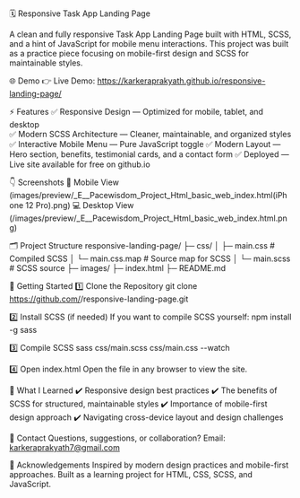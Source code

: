   🗓️ Responsive Task App Landing Page

A clean and fully responsive Task App Landing Page built with HTML, SCSS, and a hint of JavaScript for mobile menu interactions. This project was built as a practice piece focusing on mobile-first design and SCSS for maintainable styles.

🌐 Demo
👉 Live Demo: https://karkeraprakyath.github.io/responsive-landing-page/

⚡ Features
✅ Responsive Design — Optimized for mobile, tablet, and desktop                                                          
✅ Modern SCSS Architecture — Cleaner, maintainable, and organized styles
✅ Interactive Mobile Menu — Pure JavaScript toggle
✅ Modern Layout — Hero section, benefits, testimonial cards, and a contact form
✅ Deployed — Live site available for free on github.io

👇 Screenshots
📱 Mobile View (images/preview/_E__Pacewisdom_Project_Html_basic_web_index.html(iPhone 12 Pro).png)
💻 Desktop View (/images/preview/_E__Pacewisdom_Project_Html_basic_web_index.html.png)

🗂️ Project Structure
responsive-landing-page/
├─ css/
│  ├─ main.css       # Compiled SCSS
│  └─ main.css.map   # Source map for SCSS
│  └─ main.scss      # SCSS source
├─ images/
├─ index.html
├─ README.md


🚀 Getting Started
1️⃣ Clone the Repository
git clone https://github.com/<your-username>/responsive-landing-page.git

2️⃣ Install SCSS (if needed)
If you want to compile SCSS yourself:
npm install -g sass

3️⃣ Compile SCSS
sass css/main.scss css/main.css --watch

4️⃣ Open index.html
Open the file in any browser to view the site.

🌟 What I Learned
✔️ Responsive design best practices
✔️ The benefits of SCSS for structured, maintainable styles
✔️ Importance of mobile-first design approach
✔️ Navigating cross-device layout and design challenges

📧 Contact
Questions, suggestions, or collaboration?
Email: karkeraprakyath7@gmail.com

📌 Acknowledgements
Inspired by modern design practices and mobile-first approaches.
Built as a learning project for HTML, CSS, SCSS, and JavaScript.
